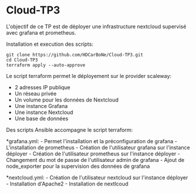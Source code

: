 # Cloud-TP3

L'objectif de ce TP est de déployer une infrastructure nextcloud supervisé avec grafana et prometheus.

Installation et execution des scripts:

```bahs
git clone https://github.com/HDCarBoNe/Cloud-TP3.git
cd Cloud-TP3
terraform apply --auto-approve
```

Le script terraform permet le déployement sur le provider scaleway:
- 2 adresses IP publique
- Un réseau privée
- Un volume pour les données de Nextcloud
- Une instance Grafana
- Une instance Nextcloud
- Une base de données

Des scripts Ansible accompagne le script terraform:

 *grafana.yml:
    - Permet l'installation et la préconfiguration de grafana
    - L'installation de prometheus
    - Création de l'utilisateur grafana sur l'instance déployer
    - Création de l'utilisateur prometheus sur l'instance déployer
    - Changement du mot de passe de l'utilisateur admin de grafana
    - Ajout de node_exporter pour la supervision des données de grafana

 *nextcloud.yml:
    - Création de l'utilisateur nextcloud sur l'instance déployer
    - Installation d'Apache2
    - Installation de nextlcoud  

